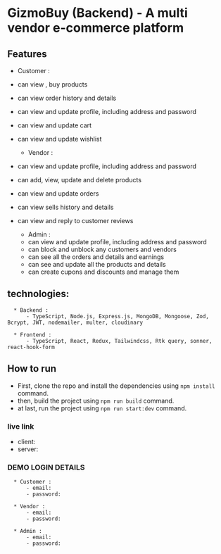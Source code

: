 # GizmoBuy (Backend) - A multi vendor e-commerce platform

## Features

- Customer :

* can view , buy products
* can view order history and details
* can view and update profile, including address and password
* can view and update cart
* can view and update wishlist

  - Vendor :

* can view and update profile, including address and password
* can add, view, update and delete products
* can view and update orders
* can view sells history and details
* can view and reply to customer reviews

  - Admin :

  * can view and update profile, including address and password
  * can block and unblock any customers and vendors
  * can see all the orders and details and earnings
  * can see and update all the products and details
  * can create cupons and discounts and manage them

## technologies:

      * Backend :
          - TypeScript, Node.js, Express.js, MongoDB, Mongoose, Zod, Bcrypt, JWT, nodemailer, multer, cloudinary

      * Frontend :
          - TypeScript, React, Redux, Tailwindcss, Rtk query, sonner, react-hook-form

## How to run

- First, clone the repo and install the dependencies using `npm install` command.
- then, build the project using `npm run build` command.
- at last, run the project using `npm run start:dev` command.

### live link

- client:
- server:

### DEMO LOGIN DETAILS

      * Customer :
          - email:
          - password:

      * Vendor :
          - email:
          - password:

      * Admin :
          - email:
          - password:
